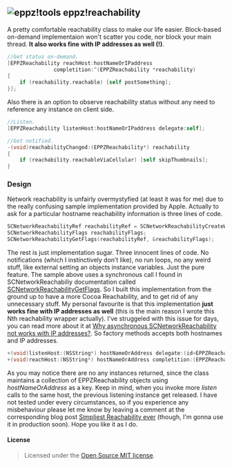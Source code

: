 ## ![eppz!tools](http://eppz.eu/layout/common/eppz_50_GitHub.png) eppz!reachability
A pretty comfortable reachability class to make our life easier. Block-based on-demand implementaion won't scatter you code, nor block your main thread. **It also works fine with IP addresses as well (!)**.
```Objective-C
//Get status on-demand.
[EPPZReachability reachHost:hostNameOrIPaddress
               completition:^(EPPZReachability *reachability)
{
    if (reachability.reachable) [self postSomething];
}];
```
Also there is an option to observe reachability status without any need to reference any instance on client side.
```Objective-C
//Listen.
[EPPZReachability listenHost:hostNameOrIPaddress delegate:self];

//Get notified.
-(void)reachabilityChanged:(EPPZReachability*) reachability
{
    if (reachability.reachableViaCellular) [self skipThumbnails];
}
```
### Design
Network reachability is unfairly overmystyfied (at least it was for me) due to the really confusing sample implementation provided by Apple. Actually to ask for a particular hostname reachability information is three lines of code.
```Objective-C
SCNetworkReachabilityRef reachabilityRef = SCNetworkReachabilityCreateWithName(NULL, [@"google.com" UTF8String]);
SCNetworkReachabilityFlags reachabilityFlags;
SCNetworkReachabilityGetFlags(reachabilityRef, &reachabilityFlags);
```
The rest is just implementation sugar. Three innocent lines of code. No notifications (which I instinctively don’t like), no run loops, no any weird stuff, like external setting an objects instance variables. Just the pure feature. The sample above uses a synchronous call I found in SCNetworkReachabiliy documentation called [SCNetworkReachabilityGetFlags](http://developer.apple.com/library/ios/documentation/SystemConfiguration/Reference/SCNetworkReachabilityRef/Reference/reference.html#//apple_ref/c/func/SCNetworkReachabilityGetFlags). So I built this implementation from the ground up to have a more Cocoa Reachability, and to get rid of any unnecessary stuff.
My personal favourite is that this implementation **just works fine with IP addresses as well** (this is the main reason I wrote this Nth reachability wrapper actually). I've struggeled with this issue for days, you can read more about it at [Why asynchronous SCNetworkReachability not works with IP addresses?](http://eppz.eu/blog/?p=260). So factory methods accepts both hostnames and IP addresses.
```Objective-C
+(void)listenHost:(NSString*) hostNameOrAddress delegate:(id<EPPZReachabilityDelegate>) delegate; 
+(void)reachHost:(NSString*) hostNameOrAddress completition:(EPPZReachabilityCompletitionBlock) completition;
```
As you may notice there are no any instances returned, since the class maintains a collection of EPPZReachability objects using *hostNameOrAddress* as a key. Keep in mind, when you invoke more *listen* calls to the same host, the previous listening instance get released.
I have not tested under every circumstances, so if you experience any misbehaviour please let me know by leaving a comment at the corresponding blog post [Simpliest Reachability ever](http://eppz.eu/blog/?p=241) (though, I'm gonna use it in production soon).
Hope you like it as I do.
#### License
> Licensed under the [Open Source MIT license](http://en.wikipedia.org/wiki/MIT_License).
